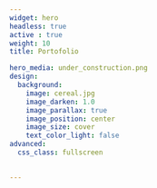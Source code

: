 ```yaml
---
widget: hero
headless: true
active : true
weight: 10
title: Portofolio

hero_media: under_construction.png
design:
  background:
    image: cereal.jpg
    image_darken: 1.0
    image_parallax: true
    image_position: center
    image_size: cover
    text_color_light: false
advanced:
  css_class: fullscreen
  

---
```



